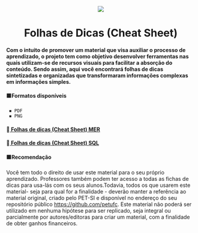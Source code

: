 <p align="center">
  <img src="https://user-images.githubusercontent.com/8900703/165651431-433bff90-0bc9-4742-acd1-feee3d92219f.png" />
</p>

<h1 align="center"> Folhas de Dicas (Cheat Sheet) </h1>

#### Com o intuito de promover um material que visa auxiliar o processo de aprendizado, o projeto tem como objetivo desenvolver ferramentas nas quais utilizam-se de recursos visuais para facilitar a absorção do conteúdo. Sendo assim, aqui você encontrará folhas de dicas sintetizadas e organizadas que transformaram informações complexas em informações simples.

#### 🟩Formatos disponíveis 
     ◾ PDF
     ◾ PNG
     
#### 🍃<a href= "https://github.com/petufc/Projeto_Folha_de_Dicas/tree/main/MER" > Folhas de dicas (Cheat Sheet) MER </a>
#### 🍃<a href= "https://github.com/petufc/Projeto_Folha_de_Dicas/tree/main/SQL" > Folhas de dicas (Cheat Sheet) SQL </a>


#### 🟩Recomendação
Você tem todo o direito de usar este material para o seu próprio aprendizado. Professores também podem ter acesso a todas as fichas de dicas para usa-lás com os seus alunos.Todavia, todos os que usarem este material- seja para qual for a finalidade - deverão manter a referência ao material original, criado pelo PET-SI e disponível no endereço do seu repositório público https://github.com/petufc. Este material não poderá ser utilizado em nenhuma hipótese para ser replicado, seja integral ou parcialmente por autores/editoras para criar um material, com a finalidade de obter ganhos financeiros.




